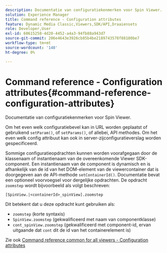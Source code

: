 ```yaml
---
description: Documentatie van configuratiekenmerken voor Spin Viewer.
solution: Experience Manager
title: Command reference - Configuration attributes
feature: Dynamic Media Classic,Viewers,SDK/API,Draaiensets
role: Developer,User
exl-id: 60615258-4d20-4452-a4a3-94fb88a943d7
source-git-commit: 206e4643e3926cb85b4be2189743578f88180be7
workflow-type: tm+mt
source-wordcount: '148'
ht-degree: 0%

---
```


# Command reference - Configuration attributes{#command-reference-configuration-attributes}

Documentatie van configuratiekenmerken voor Spin Viewer.

Om het even welk configuratiebevel kan in URL worden geplaatst of gebruikend `setParam()`, of `setParams()`, of allebei, API methodes. Om het even welk config attribuut kan ook in server-zijconfiguratieverslag worden gespecificeerd.

Sommige configuratieopdrachten kunnen worden voorafgegaan door de klassenaam of instantienaam van de overeenkomende Viewer SDK-component. Een instantienaam van de component is dynamisch en is afhankelijk van de id van het DOM-element van de viewercontainer dat is doorgegeven aan de API-methode `setContainerId()`. Documentatie bevat een optioneel voorvoegsel voor dergelijke opdrachten. De opdracht `zoomstep` wordt bijvoorbeeld als volgt beschreven:

`[SpinView.|<containerId>_spinView].zoomstep`

Dit betekent dat u deze opdracht kunt gebruiken als:

* `zoomstep` (korte syntaxis)
* `SpinView.zoomstep` (gekwalificeerd met naam van componentklasse)
* `cont_spinView.zoomstep` (gekwalificeerd met component-id, ervan uitgaande dat  `cont` dit de id van het containerelement is)

Zie ook [Command reference common for all viewers - Configuration attributes](../../../r-html5-viewer-20-cmdref-configattrib/r-html5-viewer-20-cmdref-configattrib.md#concept-850e0f2c49b949deb7cfbfd330d329bd)
